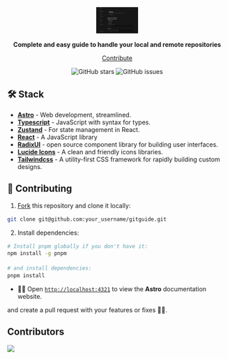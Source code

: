 <div align="center">
  <a href="https://gitguide.vercel.app">
    <img
      src="/public/image.png"
      alt="@angelurrutdev/gitguide"
      height="60"
    />
  </a>
  <p/>
  <p>
    <b>
Complete and easy guide to handle your local and remote repositories
    </b>
  </p>

<a href="#-contributing">Contribute</a>

</div>

<div align="center">

![GitHub stars](https://img.shields.io/github/stars/angelurrutdev/gitguide)
![GitHub issues](https://img.shields.io/github/issues/angelurrutdev/gitguide)

</div>

## 🛠️ Stack

- [**Astro**](https://astro.build/blog/astro-5-beta/) - Web development, streamlined.
- [**Typescript**](https://www.typescriptlang.org/) - JavaScript with syntax for types.
- [**Zustand**](https://zustand-demo.pmnd.rs/) - For state management in React.
- [**React**](https://reactjs.org/) - A JavaScript library
- [**RadixUI**](https://www.radix-ui.com/primitives/docs/overview/releases) - open source component library for building user interfaces.
- [**Lucide Icons**](https://lucide.dev/) - A clean and friendly icons libraries.
- [**Tailwindcss**](https://tailwindcss.com/) - A utility-first CSS framework for rapidly building custom designs.

## 🚀 Contributing

1. [Fork](https://github.com/angelurrutdev/GitGuide/fork) this repository and clone it locally:

```bash
git clone git@github.com:your_username/gitguide.git
```

2. Install dependencies:

```bash
# Install pnpm globally if you don't have it:
npm install -g pnpm

# and install dependencies:
pnpm install
```

- 🧑‍🚀 Open [`http://localhost:4321`](http://localhost:4321) to view the **Astro** documentation website.

and create a pull request with your features or fixes 🚀✨.

## Contributors

<a href="https://github.com/angelurrutdev/gitguide/graphs/contributors">
  <img src="https://contrib.rocks/image?repo=angelurrutdev/gitguide" />
</a>
